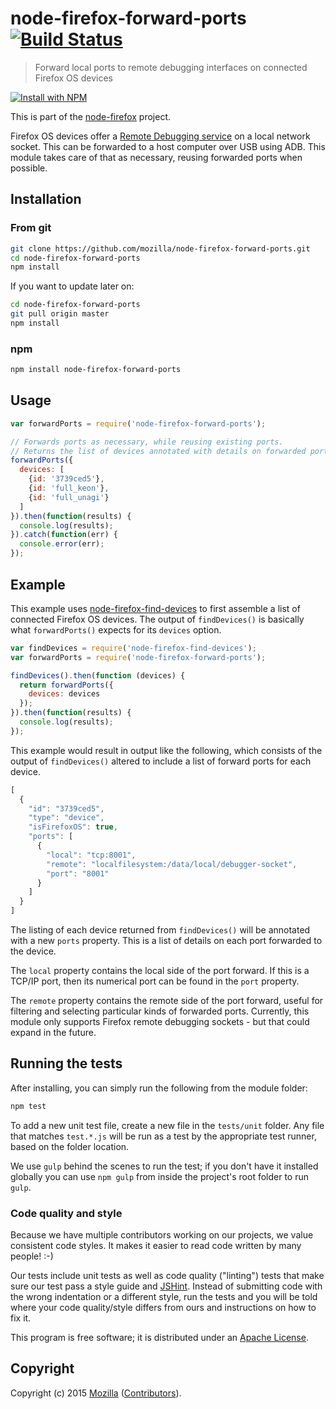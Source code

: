 # node-firefox-forward-ports [![Build Status](https://secure.travis-ci.org/mozilla/node-firefox-forward-ports.png?branch=master)](http://travis-ci.org/mozilla/node-firefox-forward-ports)

> Forward local ports to remote debugging interfaces on connected Firefox OS devices

[![Install with NPM](https://nodei.co/npm/node-firefox-forward-ports.png?downloads=true&stars=true)](https://nodei.co/npm/node-firefox-forward-ports/)

This is part of the [node-firefox](https://github.com/mozilla/node-firefox) project.

Firefox OS devices offer a [Remote Debugging service](https://wiki.mozilla.org/Remote_Debugging_Protocol) 
on a local network socket. This can be forwarded to a host computer over USB
using ADB. This module takes care of that as necessary, reusing forwarded ports
when possible.

## Installation

### From git

```bash
git clone https://github.com/mozilla/node-firefox-forward-ports.git
cd node-firefox-forward-ports
npm install
```

If you want to update later on:

```bash
cd node-firefox-forward-ports
git pull origin master
npm install
```

### npm

```bash
npm install node-firefox-forward-ports
```

## Usage

```javascript
var forwardPorts = require('node-firefox-forward-ports');

// Forwards ports as necessary, while reusing existing ports.
// Returns the list of devices annotated with details on forwarded ports.
forwardPorts({
  devices: [
    {id: '3739ced5'},
    {id: 'full_keon'},
    {id: 'full_unagi'}
  ]
}).then(function(results) {
  console.log(results);
}).catch(function(err) {
  console.error(err);
});
```

## Example

This example uses [node-firefox-find-devices](https://github.com/mozilla/node-firefox-find-devices)
to first assemble a list of connected Firefox OS devices. The output of
`findDevices()` is basically what `forwardPorts()` expects for its `devices`
option.

```javascript
var findDevices = require('node-firefox-find-devices');
var forwardPorts = require('node-firefox-forward-ports');

findDevices().then(function (devices) {
  return forwardPorts({
    devices: devices
  });
}).then(function(results) {
  console.log(results);
});
```

This example would result in output like the following, which consists of the
output of `findDevices()` altered to include a list of forward ports for each
device.

```javascript
[
  {
    "id": "3739ced5",
    "type": "device",
    "isFirefoxOS": true,
    "ports": [
      {
        "local": "tcp:8001",
        "remote": "localfilesystem:/data/local/debugger-socket",
        "port": "8001"
      }
    ]
  }
]
```

The listing of each device returned from `findDevices()` will be annotated with
a new `ports` property. This is a list of details on each port forwarded to the
device.

The `local` property contains the local side of the port forward. If this is a
TCP/IP port, then its numerical port can be found in the `port` property.

The `remote` property contains the remote side of the port forward, useful for
filtering and selecting particular kinds of forwarded ports. Currently, this
module only supports Firefox remote debugging sockets - but that could expand
in the future.

## Running the tests

After installing, you can simply run the following from the module folder:

```bash
npm test
```

To add a new unit test file, create a new file in the `tests/unit` folder. Any file that matches `test.*.js` will be run as a test by the appropriate test runner, based on the folder location.

We use `gulp` behind the scenes to run the test; if you don't have it installed globally you can use `npm gulp` from inside the project's root folder to run `gulp`.

### Code quality and style

Because we have multiple contributors working on our projects, we value consistent code styles. It makes it easier to read code written by many people! :-)

Our tests include unit tests as well as code quality ("linting") tests that make sure our test pass a style guide and [JSHint](http://jshint.com/). Instead of submitting code with the wrong indentation or a different style, run the tests and you will be told where your code quality/style differs from ours and instructions on how to fix it.

This program is free software; it is distributed under an
[Apache License](https://github.com/mozilla/node-firefox-forward-ports/blob/master/LICENSE).

## Copyright

Copyright (c) 2015 [Mozilla](https://mozilla.org)
([Contributors](https://github.com/mozilla/node-firefox-forward-ports/graphs/contributors)).
